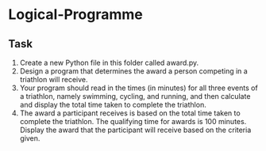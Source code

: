 # Logical-Programme

## Task

1. Create a new Python file in this folder called award.py.
2. Design a program that determines the award a person competing in a
triathlon will receive.
3. Your program should read in the times (in minutes) for all three events of a
triathlon, namely swimming, cycling, and running, and then calculate and
display the total time taken to complete the triathlon.
4. The award a participant receives is based on the total time taken to
complete the triathlon. The qualifying time for awards is 100 minutes. Display the award that the participant will receive based on the criteria given.